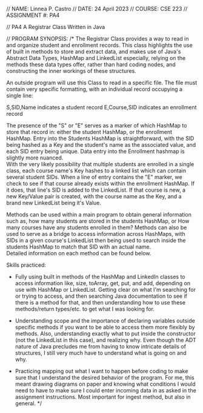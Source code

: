 // NAME: Linnea P. Castro
// DATE: 24 April 2023
// COURSE: CSE 223
// ASSIGNMENT #: PA4

// PA4 A Registrar Class Written in Java 

// PROGRAM SYNOPSIS:
/*
The Registrar Class provides a way to read in and organize student and enrollment records.  This class highlights the use of built
in methods to store and extract data, and makes use of Java's Abstract Data Types, HashMap and LinkedList especially, relying on 
the methods these data types offer, rather than hard coding nodes, and constructing the inner workings of these structures.  

An outside program will use this Class to read in a specific file.  The file must contain very specific formatting, with an 
individual record occupying a single line:

S,SID,Name indicates a student record
E,Course,SID indicates an enrollment record

The presence of the "S" or "E" serves as a marker of which HashMap to store that record in: either the student HashMap, or the 
enrollment HashMap.  Entry into the Students HashMap is straightforward, with the SID being hashed as a Key and the student's name
as the associated value, and each SID entry being unique.  Data entry into the Enrollment hashmap is slightly more nuanced.  
With the very likely possibility that multiple students are enrolled in a single class, each course name's Key hashes to a linked list
which can contain several student SIDs. When a line of entry contains the "E" marker, we check to see if that course already exists
within the enrollment HashMap.  If it does, that line's SID is added to the LinkedList.  If that course is new, a new Key/Value pair
is created, with the course name as the Key, and a brand new LinkedList being it's Value.  

Methods can be used within a main program to obtain general information such as, how many students are stored in the students HashMap, or 
How many courses have any students enrolled in them? Methods can also be used to serve as a bridge to access information across HashMaps,
with SIDs in a given course's LinkedList then being used to search inside the students HashMap to match that SID with an actual name.  
Detailed information on each method can be found below.

Skills practiced:
- Fully using built in methods of the HashMap and LinkedIn classes to access information like, size, toArray, get, put, and add, depending
on use with HashMap or LinkedList.  Getting clear on what I'm searching for or trying to access, and then searching Java documentation to
see if there is a method for that, and then understanding how to use these methods/return types/etc. to get what I was looking for.

- Understanding scope and the importance of declaring variables outside specific methods if you want to be able to access them more 
flexibly by methods.  Also, understanding exactly what to put inside the constructor (not the LinkedList in this case), and realizing
why.  Even though the ADT nature of Java precludes me from having to know intricate details of structures, I still very much have to understand
what is going on and why.

- Practicing mapping out what I want to happen before coding to make sure that I understand the desired behavior of the program.  For me,
this meant drawing diagrams on paper and knowing what conditions I would need to have to make sure I could enter incoming data in as 
asked in the assignment instructions.  Most important for ingest method, but also in general.
*/
